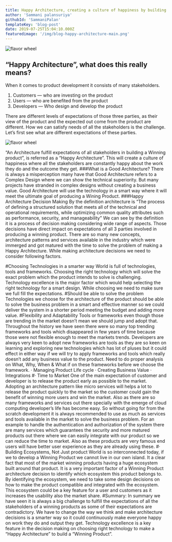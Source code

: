 ```yaml
---
title: Happy Architecture, creating a culture of happiness by building excellence in to your products
author: 'Sammani palansuriya'
githubId: 'SammaniPalan'
templateKey: 'blog-post'
date: 2019-07-25T15:04:10.000Z
featuredimage: '/img/blog-happy-architecture-main.png'
---
```

![flavor wheel](/img/blog-happy-architecture-main.png)
## “Happy Architecture”, what does this really means?
When it comes to product development it consists of many stakeholders.

1. Customers — who are investing on the product
2. Users — who are benefited from the product
3. Developers — Who design and develop the product



There are different levels of expectations of those three parties, as their view of the product and the expected out come from the product are different. How we can satisfy needs of all the stakeholders is the challenge. Let’s first see what are different expectations of these parties.

![flavor wheel](/img/blog-happy-architecture.png)


“An Architecture fulfill expectations of all stakeholders in building a Winning product”, is referred as a “Happy Architecture”. This will create a culture of happiness where all the stakeholders are constantly happy about the work they do and the outcome they get.
###What is a Good Architecture?
There is always a misperception many have that Good Architecture refers to a Complex Design where we can show the technical superiority. But many projects have stranded in complex designs without creating a business value. Good Architecture will use the technology in a smart way where it will meet the ultimate goal of producing a Wining Product.
###Happy Architecture Decision Making
By the definition architecture is
“The process of defining a structured solution that meets all of the technical and operational requirements, while optimizing common quality attributes such as performance, security, and manageability”
We can see by the definition it is a process of decision making considering wide range of aspects. Those decisions have direct impact on expectations of all 3 parties involved in producing a winning product. There are so many new concepts, architecture patterns and services available in the industry which were immerged and got matured with the time to solve the problem of making a Happy Architecture.
While making architecture decisions we need to consider following factors.

#Choosing Technologies in a smarter way
World is full of technologies, tools and frameworks. Choosing the right technology which will solve the exact problem which the product intends to solve is challenging. Technology excellence is the major factor which would help selecting the right technology for a smart design. While choosing we need to make sure we full fill the expectations.
#Should be able to solve the problem
Technologies we choose for the architecture of the product should be able to solve the business problem in a smart and effective manner so we could deliver the system in a shorter period meeting the budget and adding more value.
#Flexibility and Adaptability
Tools or frameworks even though those are trending in the market doesn’t mean we should jump and adopt that. Throughout the history we have seen there were so many top trending frameworks and tools which disappeared in few years of time because those were not flexible enough to meet the markets trends. Developers are always very keen to adopt new frameworks are tools as they are so keen on learning and exploring new technologies which has lot of pluses but it could effect in either way if we will try to apply frameworks and tools which really doesn’t add any business value to the product. Need to do proper analysis on What, Why, When & What if on these frameworks before we choose the framework.
· Managing Product Life cycle
· Creating Business Value
· Integrations
#· Time to Market
One of the main expectation of customer and developer is to release the product early as possible to the market. Adopting an architecture pattern like micro services will helps a lot to release the product quickly to the market so the customer could gain the benefit of winning more users and win the market. Also as there are so many frameworks and services out there specially with the emerge of cloud computing developer’s life has become easy. So without going for from the scratch development it is always recommended to use as much as services and tools available in the market to solve the business problem. For an example to handle the authentication and authorization of the system there are many services which guarantees the security and more matured products out there where we can easily integrate with our product so we can reduce the time to market. Also as these products are very famous end users will have better user experience as they are already using these.
#· Building Ecosystems, Not Just product
World is so interconnected today, if we to develop a Winning Product we cannot live in our own island. It a clear fact that most of the market winning products having a huge ecosystem built around that product. It is a very important factor of a Winning Product architecture decision to identify which ecosystem this product belongs to. By identifying the ecosystem, we need to take some design decisions on how to make the product compatible and integrated with the ecosystem. This ecosystem could be a key feature for a user and customers as it increases the usability also the market share.
#Summary:
In summary we have seen it is always a big challenge to fulfill the expectations of all the stakeholders of a winning products as some of their expectations are contradictory. We have to change the way we think and make architecture decisions is a smarter way so it could continuously make everyone happy on work they do and output they get. Technology excellence is a key feature in the decision making on choosing right technology to make a “Happy Architecture” to build a “Winning Product”.